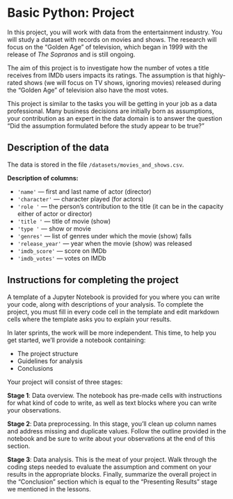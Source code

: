 # **Basic Python: Project**

In this project, you will work with data from the entertainment industry. You will study a dataset with records on movies and shows. The research will focus on the “Golden Age” of television, which began in 1999 with the release of _The Sopranos_ and is still ongoing.

The aim of this project is to investigate how the number of votes a title receives from IMDb users impacts its ratings. The assumption is that highly-rated shows (we will focus on TV shows, ignoring movies) released during the “Golden Age” of television also have the most votes.

This project is similar to the tasks you will be getting in your job as a data professional. Many business decisions are initially born as assumptions, your contribution as an expert in the data domain is to answer the question “Did the assumption formulated before the study appear to be true?”


## **Description of the data**

The data is stored in the file `/datasets/movies_and_shows.csv`.

**Description of columns:**



* `'name'` — first and last name of actor (director)
* `'character'` — character played (for actors)
* `'role '` — the person’s contribution to the title (it can be in the capacity either of actor or director)
* `'title '` — title of movie (show)
* `'type '` — show or movie
* `'genres'` — list of genres under which the movie (show) falls
* `'release_year'` — year when the movie (show) was released
* `'imdb_score'` — score on IMDb
* `'imdb_votes'` — votes on IMDb


## **Instructions for completing the project**

A template of a Jupyter Notebook is provided for you where you can write your code, along with descriptions of your analysis. To complete the project, you must fill in every code cell in the template and edit markdown cells where the template asks you to explain your results.

In later sprints, the work will be more independent. This time, to help you get started, we’ll provide a notebook containing:



* The project structure
* Guidelines for analysis
* Conclusions

Your project will consist of three stages:

**Stage 1**: Data overview. The notebook has pre-made cells with instructions for what kind of code to write, as well as text blocks where you can write your observations.

**Stage 2**: Data preprocessing. In this stage, you’ll clean up column names and address missing and duplicate values. Follow the outline provided in the notebook and be sure to write about your observations at the end of this section.

**Stage 3**: Data analysis. This is the meat of your project. Walk through the coding steps needed to evaluate the assumption and comment on your results in the appropriate blocks. Finally, summarize the overall project in the “Conclusion” section which is equal to the “Presenting Results” stage we mentioned in the lessons.